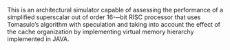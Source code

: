 This is an architectural simulator capable of assessing the performance of a simplified superscalar out of order
16-‐‐bit RISC processor that uses Tomasulo’s algorithm with speculation and taking into account the effect
of the cache organization by implementing virtual memory hierarchy implemented in JAVA.